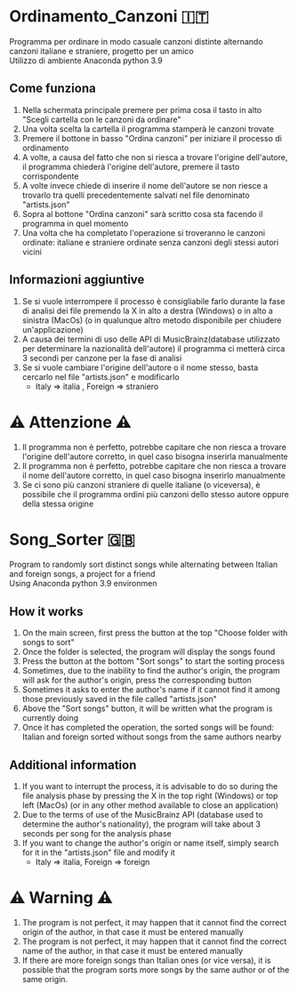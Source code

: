 # Ordinamento_Canzoni :it:
Programma per ordinare in modo casuale canzoni distinte alternando canzoni italiane e straniere, progetto per un amico</br>
Utilizzo di ambiente Anaconda python 3.9
## Come funziona
1. Nella schermata principale premere per prima cosa il tasto in alto "Scegli cartella con le canzoni da ordinare"
2. Una volta scelta la cartella il programma stamperà le canzoni trovate
3. Premere il bottone in basso "Ordina canzoni" per iniziare il processo di ordinamento
4. A volte, a causa del fatto che non si riesca a trovare l'origine dell'autore, il programma chiederà l'origine dell'autore, premere il tasto corrispondente
5. A volte invece chiede di inserire il nome dell'autore se non riesce a trovarlo tra quelli precedentemente salvati nel file denominato "artists.json"
6. Sopra al bottone "Ordina canzoni" sarà scritto cosa sta facendo il programma in quel momento
7. Una volta che ha completato l'operazione si troveranno le canzoni ordinate: italiane e straniere ordinate senza canzoni degli stessi autori vicini
## Informazioni aggiuntive
1. Se si vuole interrompere il processo è consigliabile farlo durante la fase di analisi dei file premendo la X in alto a destra (Windows) o in alto a sinistra (MacOs) (o in qualunque altro metodo disponibile per chiudere un'applicazione)
2. A causa dei termini di uso delle API di MusicBrainz(database utilizzato per determinare la nazionalità dell'autore) il programma ci metterà circa 3 secondi per canzone per la fase di analisi
3. Se si vuole cambiare l'origine dell'autore o il nome stesso, basta cercarlo nel file "artists.json" e modificarlo
    - Italy => italia , Foreign => straniero
# :warning: Attenzione :warning:
1. Il programma non è perfetto, potrebbe capitare che non riesca a trovare l'origine dell'autore corretto, in quel caso bisogna inserirla manualmente
2. Il programma non è perfetto, potrebbe capitare che non riesca a trovare il nome dell'autore corretto, in quel caso bisogna inserirlo manualmente
3. Se ci sono più canzoni straniere di quelle italiane (o viceversa), è possibile che il programma ordini più canzoni dello stesso autore oppure della stessa origine

# Song_Sorter :uk:
Program to randomly sort distinct songs while alternating between Italian and foreign songs, a project for a friend</br>
Using Anaconda python 3.9 environmen
## How it works
1. On the main screen, first press the button at the top "Choose folder with songs to sort"
2. Once the folder is selected, the program will display the songs found
3. Press the button at the bottom "Sort songs" to start the sorting process
4. Sometimes, due to the inability to find the author's origin, the program will ask for the author's origin, press the corresponding button
5. Sometimes it asks to enter the author's name if it cannot find it among those previously saved in the file called "artists.json"
6. Above the "Sort songs" button, it will be written what the program is currently doing
7. Once it has completed the operation, the sorted songs will be found: Italian and foreign sorted without songs from the same authors nearby
## Additional information
1. If you want to interrupt the process, it is advisable to do so during the file analysis phase by pressing the X in the top right (Windows) or top left (MacOs) (or in any other method available to close an application)
2. Due to the terms of use of the MusicBrainz API (database used to determine the author's nationality), the program will take about 3 seconds per song for the analysis phase
3. If you want to change the author's origin or name itself, simply search for it in the "artists.json" file and modify it
    - Italy => italia, Foreign => foreign

# :warning: Warning :warning:
1. The program is not perfect, it may happen that it cannot find the correct origin of the author, in that case it must be entered manually
2. The program is not perfect, it may happen that it cannot find the correct name of the author, in that case it must be entered manually
3. If there are more foreign songs than Italian ones (or vice versa), it is possible that the program sorts more songs by the same author or of the same origin.
